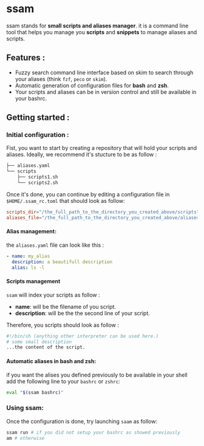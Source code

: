 # ssam
ssam stands for **small scripts and aliases manager**. it is a command line tool 
that helps you manage you **scripts** and **snippets** to manage aliases and scripts.

## Features : 

* Fuzzy search command line interface based on skim to search through your aliases (think `fzf`, `peco` or `skim`). 
* Automatic generation of configuration files for **bash** and **zsh**.
* Your scripts and aliases can be in version control and still be available in your bashrc.

## Getting started :
### Initial configuration :
Fist, you want to start by creating a repository that will hold your scripts and aliases. 
Ideally, we recommend it's stucture to be as follow : 
```bash
├── aliases.yaml
└── scripts
    ├── scripts1.sh
    └── scripts2.sh
```
Once it's done, you can continue by editing a configuration file in `$HOME/.ssam_rc.toml`
that should look as follow: 

```toml
scripts_dir="/the_full_path_to_the_directory_you_created_above/scripts"
aliases_file="/the_full_path_to_the_directory_you_created_above/aliases.yaml"
```

#### Alias management:
the `aliases.yaml` file can look like this : 
```yaml
- name: my_alias
  description: a beautifull description
  alias: ls -l 
```

#### Scripts management 
`ssam` will index your scripts as follow : 

* **name**: will be the filename of you script. 
* **description**: will be the the second line of your script. 

Therefore, you scripts should look as follow : 
```sh 
#!/bin/sh (anything other interpreter can be used here.)
# some small description
...the content of the script.
```

#### Automatic aliases in bash and zsh:

if you want the alises you defined previously to be available in your shell add the following line to your `bashrc` or `zshrc`: 
```bash 
eval "$(ssam bashrc)"
```

### Using ssam:
Once the configuration is done, try launching `saam` as follow:
``` bash 
ssam run # if you did not setup your bashrc as showed previously
am # otherwise 
```
